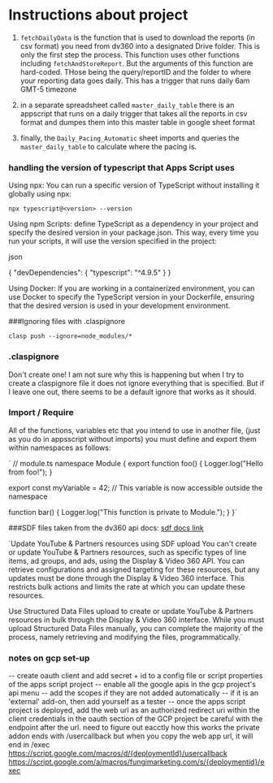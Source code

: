 # Instructions about project

1. `fetchDailyData` is the function that is used to download the reports (in csv format) you need from dv360 into a designated Drive folder. This is only the first step the process. This function uses other functions including `fetchAndStoreReport`. But the arguments of this function are hard-coded. THose being the query/reportID and the folder to where your reporting data goes daily. This has a trigger that runs daily 6am GMT-5 timezone

1. in a separate spreadsheet called `master_daily_table` there is an appscript that runs on a daily trigger that takes all the reports in csv format and dumpes them into this master table in google sheet format

1. finally, the `Daily_Pacing_Automatic` sheet imports and queries the `master_daily_table` to calculate where the pacing is.

### handling the version of typescript that Apps Script uses

Using npx: You can run a specific version of TypeScript without installing it globally using npx:

`npx typescript@<version> --version`

Using npm Scripts: define TypeScript as a dependency in your project and specify the desired version in your package.json. This way, every time you run your scripts, it will use the version specified in the project:

json

{
"devDependencies": {
"typescript": "^4.9.5"
}
}

Using Docker: If you are working in a containerized environment, you can use Docker to specify the TypeScript version in your Dockerfile, ensuring that the desired version is used in your development environment.

###Ignoring files with .claspignore

`clasp push --ignore=node_modules/*`

### .claspignore

Don't create one! I am not sure why this is happening but when I try to create a claspignore file it does not ignore everything that is specified. But if I leave one out, there seems to be a default ignore that works as it should.

### Import / Require

All of the functions, variables etc that you intend to use in another file, (just as you do in appsscript without imports) you must define and export them within namespaces as follows:

`
// module.ts
namespace Module {
export function foo() {
Logger.log("Hello from foo!");
}

export const myVariable = 42; // This variable is now accessible outside the namespace

function bar() {
Logger.log("This function is private to Module.");
}
}`

###SDF files
taken from the dv360 api docs:
[sdf docs link](https://developers.google.com/display-video/api/guides/how-tos/sdf-api-integration)

`Update YouTube & Partners resources using SDF upload
You can't create or update YouTube & Partners resources, such as specific types of line items, ad groups, and ads, using the Display & Video 360 API. You can retrieve configurations and assigned targeting for these resources, but any updates must be done through the Display & Video 360 interface. This restricts bulk actions and limits the rate at which you can update these resources.

Use Structured Data Files upload to create or update YouTube & Partners resources in bulk through the Display & Video 360 interface. While you must upload Structured Data Files manually, you can complete the majority of the process, namely retrieving and modifying the files, programmatically.`

### notes on gcp set-up

-- create oauth client and add secret + id to a config file or script properties of the apps script project
-- enable all the google apis in the gcp project's api menu
-- add the scopes if they are not added automatically
-- if it is an 'external' add-on, then add yourself as a tester
-- once the apps script project is deployed, add the web url as an authorized redirect uri within the client credentials in the oauth section of the GCP project
be careful with the endpoint after the url. need to figure out eacctly how this works
the private addon ends with /usercallback
but when you copy the web app url, it will end in /exec
https://script.google.com/macros/d/{deploymentId}/usercallback
https://script.google.com/a/macros/fungimarketing.com/s/{deploymentid}/exec
